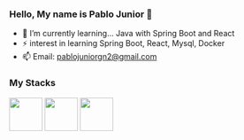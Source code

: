 ### Hello, My name is Pablo Junior 👋

<!--
**pablojg9/pablojg9** is a ✨ _special_ ✨ repository because its `README.md` (this file) appears on your GitHub profile.

Here are some ideas to get you started:


-->
- 🌱 I’m currently learning... Java with Spring Boot and React
- ⚡ interest in learning Spring Boot, React, Mysql, Docker
- 📫 Email: pablojuniorgn2@gmail.com

### My Stacks

<div>
  <img src="https://camo.githubusercontent.com/a39c3862b4108d4eeff39b2b72dd313f96006f0ebde6323fecb79e977657b0d6/68747470733a2f2f63646e2e6a7364656c6976722e6e65742f67682f64657669636f6e732f64657669636f6e2f69636f6e732f737072696e672f737072696e672d6f726967696e616c2e737667" height="60" width="60"/>
  
  <img src="https://user-images.githubusercontent.com/48697810/153229288-d2a5b47e-e663-4ba7-89f0-44432989d431.png" height="60" width="60" />  
  
  <Img src="https://user-images.githubusercontent.com/48697810/153228869-4a100246-e3de-45da-82c8-92f30913c98a.png" height="60" width="60" />  
</div>



